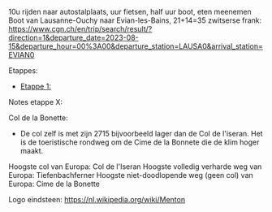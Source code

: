10u rijden naar autostalplaats, uur fietsen, half uur boot, eten meenemen
Boot van Lausanne-Ouchy naar Evian-les-Bains, 21+14=35 zwitserse frank: https://www.cgn.ch/en/trip/search/result/?direction=1&departure_date=2023-08-15&departure_hour=00%3A00&departure_station=LAUSA0&arrival_station=EVIAN0


Etappes:
- [Etappe 1:](Docs/Etappe1.md)


Notes etappe X:

Col de la Bonette:
 - De col zelf is met zijn 2715 bijvoorbeeld lager dan de Col de l'iseran. Het is de toeristische rondweg om de Cime de la Bonnete die de klim hoger maakt.

Hoogste col van Europa: Col de l'Iseran
Hoogste volledig verharde weg van Europa: Tiefenbachferner
Hoogste niet-doodlopende weg (geen col) van Europa: Cime de la Bonette


Logo eindsteen: https://nl.wikipedia.org/wiki/Menton